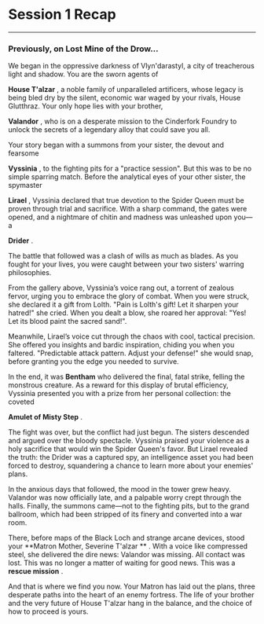 <link rel="stylesheet" href="../drow_theme.css">

# Session 1 Recap

---

### **Previously, on Lost Mine of the Drow...**

We began in the oppressive darkness of Vlyn'darastyl, a city of treacherous light and shadow. You are the sworn agents of

 **House T'alzar** , a noble family of unparalleled artificers, whose legacy is being bled dry by the silent, economic war waged by your rivals, House Glutthraz. Your only hope lies with your brother,

 **Valandor** , who is on a desperate mission to the Cinderfork Foundry to unlock the secrets of a legendary alloy that could save you all.

Your story began with a summons from your sister, the devout and fearsome

 **Vyssinia** , to the fighting pits for a "practice session". But this was to be no simple sparring match. Before the analytical eyes of your other sister, the spymaster

 **Lirael** , Vyssinia declared that true devotion to the Spider Queen must be proven through trial and sacrifice. With a sharp command, the gates were opened, and a nightmare of chitin and madness was unleashed upon you—a

 **Drider** .

The battle that followed was a clash of wills as much as blades. As you fought for your lives, you were caught between your two sisters' warring philosophies.

From the gallery above, Vyssinia’s voice rang out, a torrent of zealous fervor, urging you to embrace the glory of combat. When you were struck, she declared it a gift from Lolth. "Pain is Lolth's gift\! Let it sharpen your hatred\!" she cried. When you dealt a blow, she roared her approval: "Yes\! Let its blood paint the sacred sand\!".

Meanwhile, Lirael’s voice cut through the chaos with cool, tactical precision. She offered you insights and bardic inspiration, chiding you when you faltered. "Predictable attack pattern. Adjust your defense\!" she would snap, before granting you the edge you needed to survive.

In the end, it was **Bentham** who delivered the final, fatal strike, felling the monstrous creature. As a reward for this display of brutal efficiency, Vyssinia presented you with a prize from her personal collection: the coveted

 **Amulet of Misty Step** .

The fight was over, but the conflict had just begun. The sisters descended and argued over the bloody spectacle. Vyssinia praised your violence as a holy sacrifice that would win the Spider Queen's favor. But Lirael revealed the truth: the Drider was a captured spy, an intelligence asset you had been forced to destroy, squandering a chance to learn more about your enemies' plans.

In the anxious days that followed, the mood in the tower grew heavy. Valandor was now officially late, and a palpable worry crept through the halls. Finally, the summons came—not to the fighting pits, but to the grand ballroom, which had been stripped of its finery and converted into a war room.

There, before maps of the Black Loch and strange arcane devices, stood your **Matron Mother, Severine T'alzar ** . With a voice like compressed steel, she delivered the dire news: Valandor was missing. All contact was lost. This was no longer a matter of waiting for good news. This was a **rescue mission** .

And that is where we find you now. Your Matron has laid out the plans, three desperate paths into the heart of an enemy fortress. The life of your brother and the very future of House T'alzar hang in the balance, and the choice of how to proceed is yours.
